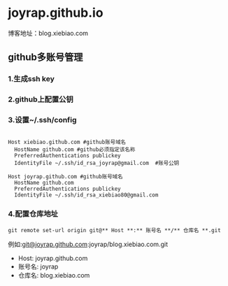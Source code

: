 # joyrap.github.io

博客地址：blog.xiebiao.com

## github多账号管理

### 1.生成ssh key
### 2.github上配置公钥
### 3.设置~/.ssh/config


```

Host xiebiao.github.com #github账号域名
  HostName github.com #github必须指定该名称
  PreferredAuthentications publickey
  IdentityFile ~/.ssh/id_rsa_joyrap@gmail.com  #账号公钥

Host joyrap.github.com #github账号域名
  HostName github.com
  PreferredAuthentications publickey
  IdentityFile ~/.ssh/id_rsa_xiebiao80@gmail.com

```
### 4.配置仓库地址

`` git remote set-url origin git@** Host **:** 账号名 **/** 仓库名 **.git ``

例如:git@joyrap.github.com:joyrap/blog.xiebiao.com.git
- Host:   joyrap.github.com
- 账号名: joyrap
- 仓库名: blog.xiebiao.com
